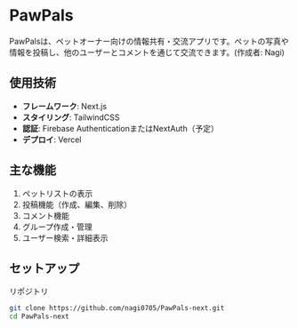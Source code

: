 # PawPals

PawPalsは、ペットオーナー向けの情報共有・交流アプリです。ペットの写真や情報を投稿し、他のユーザーとコメントを通じて交流できます。(作成者: Nagi)

## 使用技術
- **フレームワーク**: Next.js
- **スタイリング**: TailwindCSS
- **認証**: Firebase AuthenticationまたはNextAuth（予定）
- **デプロイ**: Vercel

## 主な機能
1. ペットリストの表示
2. 投稿機能（作成、編集、削除）
3. コメント機能
4. グループ作成・管理
5. ユーザー検索・詳細表示

## セットアップ
リポジトリ
   ```bash
   git clone https://github.com/nagi0705/PawPals-next.git
   cd PawPals-next